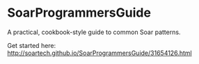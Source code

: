 # SoarProgrammersGuide
A practical, cookbook-style guide to common Soar patterns. 

Get started here: http://soartech.github.io/SoarProgrammersGuide/31654126.html